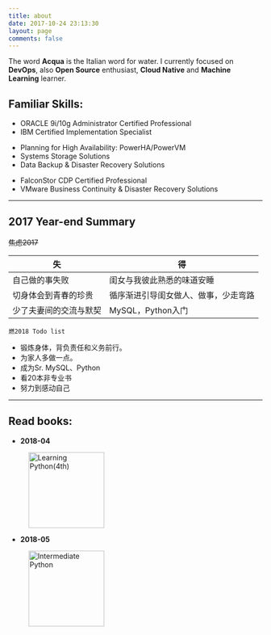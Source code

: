 ```yaml
---
title: about
date: 2017-10-24 23:13:30
layout: page
comments: false
---
```

The word **Acqua** is the Italian word for water. I currently focused on **DevOps**, also **Open Source** enthusiast, **Cloud Native** and **Machine Learning** learner.
## Familiar Skills:
- ORACLE 9i/10g Administrator Certified Professional
- IBM Certified Implementation Specialist
 + Planning for High Availability: PowerHA/PowerVM
 + Systems Storage Solutions
 + Data Backup & Disaster Recovery Solutions	
- FalconStor CDP Certified Professional
- VMware Business Continuity & Disaster Recovery Solutions

---

## 2017 Year-end Summary

~~焦虑2017~~

失|得
---|---
自己做的事失败|闺女与我彼此熟悉的味道安睡
切身体会到青春的珍贵|循序渐进引导闺女做人、做事，少走弯路
少了夫妻间的交流与默契|MySQL，Python入门

`燃2018 Todo list`

 - 锻炼身体，背负责任和义务前行。
 - 为家人多做一点。
 - 成为Sr. MySQL、Python
 - 看20本非专业书
 - 努力到感动自己

---

## Read books:

+ **2018-04**

<figure class="half">
<img src="http://p564fpez5.bkt.clouddn.com/readbooks/Learning-Python4.png" title="Learning Python(4th)" high="100" width="150">
</figure>

+ **2018-05**
<figure class="half">
<img src="http://p564fpez5.bkt.clouddn.com/readbooks/Intermediate-Python.png" title="Intermediate Python" high="100" width="150">
</figure>
